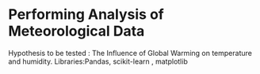 # Performing Analysis of Meteorological Data
 Hypothesis to be tested : The Influence of Global Warming on temperature and humidity.  Libraries:Pandas, scikit-learn , matplotlib
